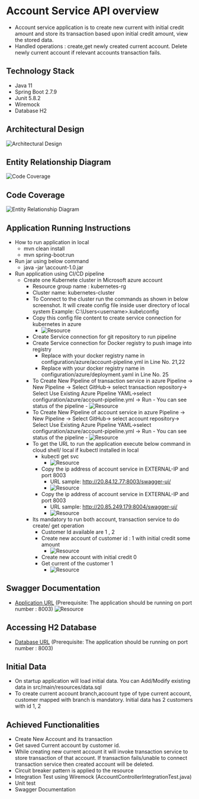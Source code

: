 # Account Service API overview
- Account service application is to create new current with initial credit amount and store its transaction based upon initial credit amount, view the stored data.
- Handled operations : create,get newly created current account. Delete newly current account if relevant accounts transaction fails.

## Technology Stack
- Java 11
- Spring Boot 2.7.9
- Junit 5.8.2
- Wiremock
- Database H2

## Architectural Design
![Architectural Design](images/ERDiagram.png)

## Entity Relationship Diagram
![Code Coverage](images/RecipeServiceERD.png)

## Code Coverage
![Entity Relationship Diagram](images/codecoverage.png)

## Application Running Instructions
 
  - How to run application in local
    - mvn clean install
    - mvn spring-boot:run
  - Run jar using below command
  	- java -jar <jar-location>\account-1.0.jar
  - Run application using CI/CD pipeline
  	- Create one Kubernete cluster in Microsoft azure account
  		- Resource group name :  kubernetes-rg
  		- Cluster name: kubernetes-cluster
  		- To Connect to the cluster run the commands as shown in below screenshot. It will create config file inside user directory of local system
  			Example:  C:\Users\<username>\.kube\config
  		- Copy this config file content to create service connection for kubernetes in azure 		
  			- ![Resource](images/kubernetesvcconnection.png) 			
  		- Create Service connection for git repository to run pipeline
  		- Create Service connection for Docker registry to push image into registry
  			- Replace with your docker registry name in configuration/azure/account-pipeline.yml in Line No. 21,22
  			- Replace with your docker registry name in configuration/azure/deployment.yaml in Line No. 25
  		- To Create New Pipeline of transaction service in azure 
  		     Pipeline -> New Pipeline -> Select GitHub-> select transaction repository-> Select Use Existing Azure Pipeline YAML->select configuration/azure/account-pipeline.yml -> Run
  		   		- You can see status of the pipeline
  		    	- ![Resource](images/transactionpipelinesuccess.png)  
  		- To Create New Pipeline of account service in azure 
  		     Pipeline -> New Pipeline -> Select GitHub-> select account repository-> Select Use Existing Azure Pipeline YAML->select configuration/azure/account-pipeline.yml -> Run
  		   		- You can see status of the pipeline
  		    	- ![Resource](images/accountpipelinesuccess.png) 
  		- To get the URL to run the application execute below command in cloud shell/ local if kubectl installed in local
  			- kubectl get svc
  				 - ![Resource](images/k8sservice.png)
  			- Copy the ip address of account service in EXTERNAL-IP and port 8003
  				- URL sample: http://20.84.12.77:8003/swagger-ui/
  				- ![Resource](images/accountresource.png)
			- Copy the ip address of account service in EXTERNAL-IP and port 8003
				- URL sample: http://20.85.249.179:8004/swagger-ui/
				- ![Resource](images/transactionresource.png)
		- Its mandatory to run both account, transaction service to do create/ get operation
  			- Customer Id available are 1 , 2
  			- Create new account of customer id : 1 with initial credit some amount
  				- ![Resource](images/createaccountsuccess.png)
  			- Create new account with initial credit 0
  			- Get current of the customer 1
  				- ![Resource](images/getaccountdetailsuccess.png)
  			 		      	
## Swagger Documentation
 - [Application URL](http://<hostname>:8003/recipeservice/swagger-ui/) (Prerequisite: The application should be running on port number : 8003)
![Resource](images/accountresource.png)

## Accessing H2 Database
 - [Database URL](http://<hostname>:8003/h2)  (Prerequisite: The application should be running on port number : 8003)

## Initial Data
 - On startup application will load initial data. You can Add/Modify existing data in src/main/resources/data.sql
 - To create current account branch,account type of type current account, customer mapped with branch is mandatory. Initial data has 2 customers with id 1, 2
 
## Achieved Functionalities
   - Create New Account and its transaction
   - Get saved Current account by customer id.
   - While creating new current account it will invoke transaction service to store transaction of that account.
   	 If transaction fails/unable to connect transaction service then created account will be deleted.
   - Circuit breaker pattern is applied to the resource
   - Integration Test using Wiremock (AccountControllerIntegrationTest.java)
   - Unit test 
   - Swagger Documentation
   